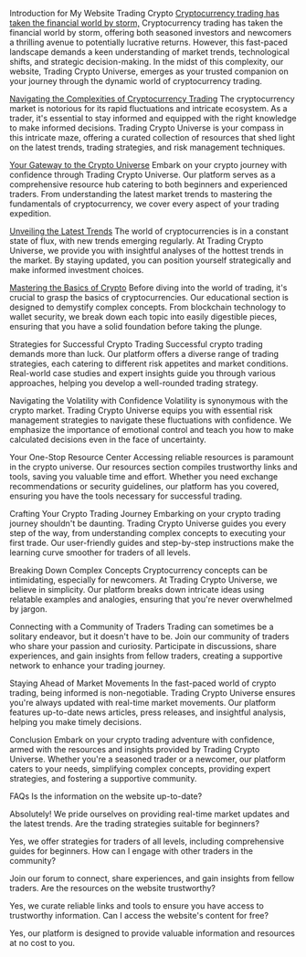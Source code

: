 Introduction for My Website Trading Crypto
<a  href="https://www.7chartpattern.com"  target=&#39;_blank&#39;>Cryptocurrency trading has taken the financial world by storm,</a>
Cryptocurrency trading has taken the financial world by storm, offering both seasoned investors and newcomers a thrilling avenue to potentially lucrative returns. However, this fast-paced landscape demands a keen understanding of market trends, technological shifts, and strategic decision-making. In the midst of this complexity, our website, Trading Crypto Universe, emerges as your trusted companion on your journey through the dynamic world of cryptocurrency trading.

<a  href="https://www.7chartpattern.com"  target=&#39;_blank&#39;>Navigating the Complexities of Cryptocurrency Trading</a>
The cryptocurrency market is notorious for its rapid fluctuations and intricate ecosystem. As a trader, it's essential to stay informed and equipped with the right knowledge to make informed decisions. Trading Crypto Universe is your compass in this intricate maze, offering a curated collection of resources that shed light on the latest trends, trading strategies, and risk management techniques.

<a  href="https://www.7chartpattern.com"  target=&#39;_blank&#39;>Your Gateway to the Crypto Universe</a>
Embark on your crypto journey with confidence through Trading Crypto Universe. Our platform serves as a comprehensive resource hub catering to both beginners and experienced traders. From understanding the latest market trends to mastering the fundamentals of cryptocurrency, we cover every aspect of your trading expedition.

<a  href="https://www.7chartpattern.com"  target=&#39;_blank&#39;>Unveiling the Latest Trends</a>
The world of cryptocurrencies is in a constant state of flux, with new trends emerging regularly. At Trading Crypto Universe, we provide you with insightful analyses of the hottest trends in the market. By staying updated, you can position yourself strategically and make informed investment choices.

<a  href="https://www.7chartpattern.com"  target=&#39;_blank&#39;>Mastering the Basics of Crypto</a>
Before diving into the world of trading, it's crucial to grasp the basics of cryptocurrencies. Our educational section is designed to demystify complex concepts. From blockchain technology to wallet security, we break down each topic into easily digestible pieces, ensuring that you have a solid foundation before taking the plunge.

Strategies for Successful Crypto Trading
Successful crypto trading demands more than luck. Our platform offers a diverse range of trading strategies, each catering to different risk appetites and market conditions. Real-world case studies and expert insights guide you through various approaches, helping you develop a well-rounded trading strategy.

Navigating the Volatility with Confidence
Volatility is synonymous with the crypto market. Trading Crypto Universe equips you with essential risk management strategies to navigate these fluctuations with confidence. We emphasize the importance of emotional control and teach you how to make calculated decisions even in the face of uncertainty.

Your One-Stop Resource Center
Accessing reliable resources is paramount in the crypto universe. Our resources section compiles trustworthy links and tools, saving you valuable time and effort. Whether you need exchange recommendations or security guidelines, our platform has you covered, ensuring you have the tools necessary for successful trading.

Crafting Your Crypto Trading Journey
Embarking on your crypto trading journey shouldn't be daunting. Trading Crypto Universe guides you every step of the way, from understanding complex concepts to executing your first trade. Our user-friendly guides and step-by-step instructions make the learning curve smoother for traders of all levels.

Breaking Down Complex Concepts
Cryptocurrency concepts can be intimidating, especially for newcomers. At Trading Crypto Universe, we believe in simplicity. Our platform breaks down intricate ideas using relatable examples and analogies, ensuring that you're never overwhelmed by jargon.

Connecting with a Community of Traders
Trading can sometimes be a solitary endeavor, but it doesn't have to be. Join our community of traders who share your passion and curiosity. Participate in discussions, share experiences, and gain insights from fellow traders, creating a supportive network to enhance your trading journey.

Staying Ahead of Market Movements
In the fast-paced world of crypto trading, being informed is non-negotiable. Trading Crypto Universe ensures you're always updated with real-time market movements. Our platform features up-to-date news articles, press releases, and insightful analysis, helping you make timely decisions.

Conclusion
Embark on your crypto trading adventure with confidence, armed with the resources and insights provided by Trading Crypto Universe. Whether you're a seasoned trader or a newcomer, our platform caters to your needs, simplifying complex concepts, providing expert strategies, and fostering a supportive community.

FAQs
Is the information on the website up-to-date?

Absolutely! We pride ourselves on providing real-time market updates and the latest trends.
Are the trading strategies suitable for beginners?

Yes, we offer strategies for traders of all levels, including comprehensive guides for beginners.
How can I engage with other traders in the community?

Join our forum to connect, share experiences, and gain insights from fellow traders.
Are the resources on the website trustworthy?

Yes, we curate reliable links and tools to ensure you have access to trustworthy information.
Can I access the website's content for free?

Yes, our platform is designed to provide valuable information and resources at no cost to you.
